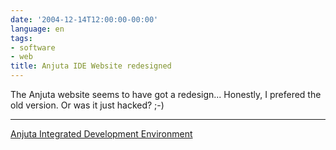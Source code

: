 ```yaml
---
date: '2004-12-14T12:00:00-00:00'
language: en
tags:
- software
- web
title: Anjuta IDE Website redesigned
---
```



<img src="http://www.zerokspot.com/uploads/anjutard.jpg" alt="" class="left"/>The Anjuta website seems to have got a redesign... Honestly, I prefered the old version. Or was it just hacked? ;-)

-------------------------------



<a href="http://anjuta.sourceforge.net/">Anjuta Integrated Development Environment</a>

